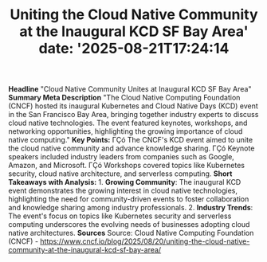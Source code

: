 ﻿---
title: "Uniting the Cloud Native Community at the Inaugural KCD SF Bay Area'
date: '2025-08-21T17:24:14"
category: "Markets"
summary: ""
slug: "uniting the cloud native community at the inaugural kcd sf b"
source_urls:
  - "https://www.cncf.io/blog/2025/08/20/uniting-the-cloud-native-community-at-the-inaugural-kcd-sf-bay-area/"
seo:
  title: "Uniting the Cloud Native Community at the Inaugural KCD SF Bay Area | Hash n Hedge'
  description: '"
  keywords: ["news", "markets", "brief"]
---
**Headline** "Cloud Native Community Unites at Inaugural KCD SF Bay Area"  **Summary Meta Description** "The Cloud Native Computing Foundation (CNCF) hosted its inaugural Kubernetes and Cloud Native Days (KCD) event in the San Francisco Bay Area, bringing together industry experts to discuss cloud native technologies. The event featured keynotes, workshops, and networking opportunities, highlighting the growing importance of cloud native computing."  **Key Points:**  ΓÇó The CNCF's KCD event aimed to unite the cloud native community and advance knowledge sharing. ΓÇó Keynote speakers included industry leaders from companies such as Google, Amazon, and Microsoft. ΓÇó Workshops covered topics like Kubernetes security, cloud native architecture, and serverless computing.  **Short Takeaways with Analysis:**  1. **Growing Community**: The inaugural KCD event demonstrates the growing interest in cloud native technologies, highlighting the need for community-driven events to foster collaboration and knowledge sharing among industry professionals. 2. **Industry Trends**: The event's focus on topics like Kubernetes security and serverless computing underscores the evolving needs of businesses adopting cloud native architectures.  **Sources** Source: Cloud Native Computing Foundation (CNCF) - https://www.cncf.io/blog/2025/08/20/uniting-the-cloud-native-community-at-the-inaugural-kcd-sf-bay-area/ 
